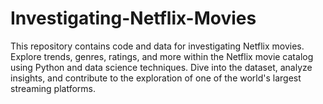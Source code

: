 # Investigating-Netflix-Movies
This repository contains code and data for investigating Netflix movies. Explore trends, genres, ratings, and more within the Netflix movie catalog using Python and data science techniques. Dive into the dataset, analyze insights, and contribute to the exploration of one of the world's largest streaming platforms.
